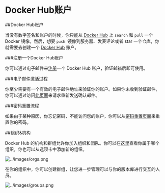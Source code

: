 Docker Hub账户
===

##Docker Hub账户

当没有数字签名和账户的时候，你只能从 [Docker Hub](https://hub.docker.com/) 上 `search` 和 `pull` 一个 Docker 镜像。然后，想要 `push `镜像到服务器、发表评论或者 star 一个仓库，你就需要去创建一个 [Docker Hub](https://hub.docker.com/) 账户。

###注册一个Docker Hub账户

你可以通过电子邮件来[注册](https://hub.docker.com/account/signup/)一个 Docker Hub 账户，验证邮箱后即可使用。

###电子邮件激活过程

你至少需要有一个有效的电子邮件地址来验证你的账户。如果你未收到验证邮件，你可以通过访问[此页面](https://hub.docker.com/account/resend-email-confirmation/)来请求重新发送确认邮件。

###密码重置流程

如果由于某种原因，你忘记密码，不能访问您的账户，你可以从[密码重置页面](https://hub.docker.com/account/forgot-password/)来重置你的密码。

##组织&机构

Docker Hub 的机构和群组允许你加入组织和团队。你可以在[这里](https://hub.docker.com/account/organizations/)查看你属于哪个组织，你也可以从选项卡中添加新的组织。

![../images/orgs.png](../images/orgs.png)

在你的组织中，你可以创建群组，让您进一步管理可以与你的版本库进行交互的人员。

![../images/groups.png](../images/groups.png)
